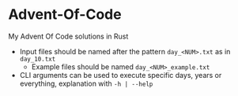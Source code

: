# Advent-Of-Code

My Advent Of Code solutions in Rust

* Input files should be named after the pattern `day_<NUM>.txt` as in `day_10.txt`
    * Example files should be named `day_<NUM>_example.txt`
* CLI arguments can be used to execute specific days, years or everything, explanation with `-h | --help`